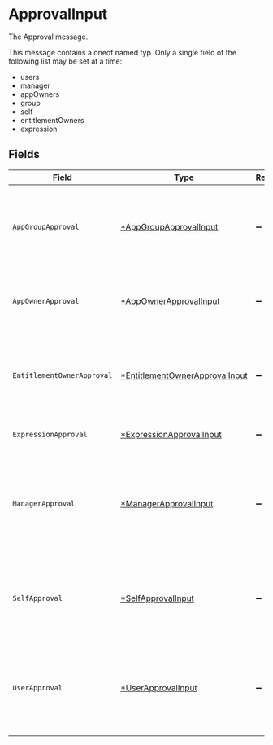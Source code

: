 # ApprovalInput

The Approval message.

This message contains a oneof named typ. Only a single field of the following list may be set at a time:
  - users
  - manager
  - appOwners
  - group
  - self
  - entitlementOwners
  - expression



## Fields

| Field                                                                                                                                           | Type                                                                                                                                            | Required                                                                                                                                        | Description                                                                                                                                     |
| ----------------------------------------------------------------------------------------------------------------------------------------------- | ----------------------------------------------------------------------------------------------------------------------------------------------- | ----------------------------------------------------------------------------------------------------------------------------------------------- | ----------------------------------------------------------------------------------------------------------------------------------------------- |
| `AppGroupApproval`                                                                                                                              | [*AppGroupApprovalInput](../../models/shared/appgroupapprovalinput.md)                                                                          | :heavy_minus_sign:                                                                                                                              | The AppGroupApproval object provides the configuration for setting a group as the approvers of an approval policy step.                         |
| `AppOwnerApproval`                                                                                                                              | [*AppOwnerApprovalInput](../../models/shared/appownerapprovalinput.md)                                                                          | :heavy_minus_sign:                                                                                                                              | App owner approval provides the configuration for an approval step when the app owner is the target.                                            |
| `EntitlementOwnerApproval`                                                                                                                      | [*EntitlementOwnerApprovalInput](../../models/shared/entitlementownerapprovalinput.md)                                                          | :heavy_minus_sign:                                                                                                                              | The entitlement owner approval allows configuration of the approval step when the target approvers are the entitlement owners.                  |
| `ExpressionApproval`                                                                                                                            | [*ExpressionApprovalInput](../../models/shared/expressionapprovalinput.md)                                                                      | :heavy_minus_sign:                                                                                                                              | The ExpressionApproval message.                                                                                                                 |
| `ManagerApproval`                                                                                                                               | [*ManagerApprovalInput](../../models/shared/managerapprovalinput.md)                                                                            | :heavy_minus_sign:                                                                                                                              | The manager approval object provides configuration options for approval when the target of the approval is the manager of the user in the task. |
| `SelfApproval`                                                                                                                                  | [*SelfApprovalInput](../../models/shared/selfapprovalinput.md)                                                                                  | :heavy_minus_sign:                                                                                                                              | The self approval object describes the configuration of a policy step that needs to be approved by the target of the request.                   |
| `UserApproval`                                                                                                                                  | [*UserApprovalInput](../../models/shared/userapprovalinput.md)                                                                                  | :heavy_minus_sign:                                                                                                                              | The user approval object describes the approval configuration of a policy step that needs to be approved by a specific list of users.           |